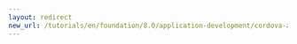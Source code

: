```yaml
---
layout: redirect
new_url: /tutorials/en/foundation/8.0/application-development/cordova-apps/
---
```

